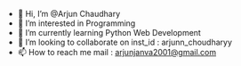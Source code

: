 - 👋 Hi, I’m @Arjun Chaudhary
- 👀 I’m interested in Programming
- 🌱 I’m currently learning Python Web Development
- 💞️ I’m looking to collaborate on inst_id : arjunn_choudharyy 
- 📫 How to reach me mail : arjunjanva2001@gmail.com

<!---
arjun-janva/arjun-janva is a ✨ special ✨ repository because its `README.md` (this file) appears on your GitHub profile.
You can click the Preview link to take a look at your changes.
--->
